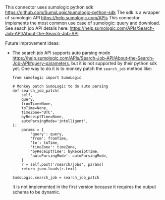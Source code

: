 This connector uses sumologic python sdk https://github.com/SumoLogic/sumologic-python-sdk
The sdk is a wrapper of sumologic API https://help.sumologic.com/APIs
This connector implements the most common use case of sumologic: query and download. See seach job API details here: https://help.sumologic.com/APIs/Search-Job-API/About-the-Search-Job-API

Future improvement ideas:
- The search job API supports auto parsing mode https://help.sumologic.com/APIs/Search-Job-API/About-the-Search-Job-API#query-parameters, but it is not supported by their python sdk yet.
    One way to do it is to monkey patch the `search_job` method like:
    ```
    from sumologic import SumoLogic

    # Monkey patch SumoLogic to do auto parsing
    def search_job_patch(
        self,
        query,
        fromTime=None,
        toTime=None,
        timeZone='UTC',
        byReceiptTime=None,
        autoParsingMode='intelligent',
    ):
        params = {
            'query': query,
            'from': fromTime,
            'to': toTime,
            'timeZone': timeZone,
            'byReceiptTime': byReceiptTime,
            'autoParsingMode': autoParsingMode,
        }
        r = self.post('/search/jobs', params)
        return json.loads(r.text)

    SumoLogic.search_job = search_job_patch
    ```
    It is not implemented in the first version because it requires the output schema to be dynamic.
